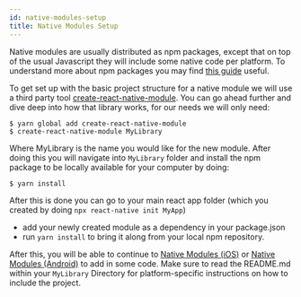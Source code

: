 ```yaml
---
id: native-modules-setup
title: Native Modules Setup
---
```


Native modules are usually distributed as npm packages, except that on top of the usual Javascript they will include some native code per platform. To understand more about npm packages you may find [this guide](https://docs.npmjs.com/getting-started/publishing-npm-packages) useful.

To get set up with the basic project structure for a native module we will use a third party tool [create-react-native-module](https://github.com/brodybits/create-react-native-module). You can go ahead further and dive deep into how that library works, for our needs we will only need:

```shell
$ yarn global add create-react-native-module
$ create-react-native-module MyLibrary
```

Where MyLibrary is the name you would like for the new module. After doing this you will navigate into `MyLibrary` folder and install the npm package to be locally available for your computer by doing:

```shell
$ yarn install
```

After this is done you can go to your main react app folder (which you created by doing `npx react-native init MyApp`)

- add your newly created module as a dependency in your package.json
- run `yarn install` to bring it along from your local npm repository.

After this, you will be able to continue to [Native Modules (iOS)](native-modules-ios) or [Native Modules (Android)](native-modules-android) to add in some code. Make sure to read the README.md within your `MyLibrary` Directory for platform-specific instructions on how to include the project.
